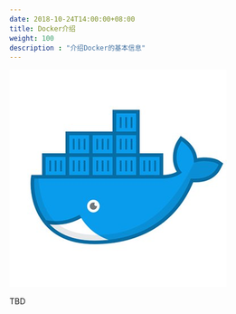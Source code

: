 ```yaml
---
date: 2018-10-24T14:00:00+08:00
title: Docker介绍
weight: 100
description : "介绍Docker的基本信息"
---
```


![](images/docker-logo.jpg)

TBD


